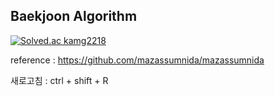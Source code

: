 ## Baekjoon Algorithm

[![Solved.ac
kamg2218](http://mazassumnida.wtf/api/generate_badge?boj=kamg2218)](https://solved.ac/kamg2218)


reference : https://github.com/mazassumnida/mazassumnida

새로고침 : ctrl + shift + R
